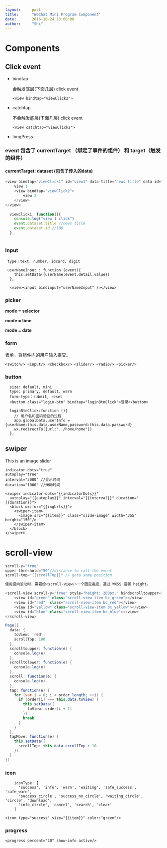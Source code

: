 ```yaml
---
layout:     post
title:      "WeChat Mini Program Component"
date:       2016-10-24 13:00:00
author:     "Shi"
---
```


# Components

## Click event

- bindtap

  会触发底层(下面几层) click event

  

  ```
  <view bindtap="viewClick2">
  ```

- catchtap

  不会触发底层(下面几层) click event

  ```
  <view catchtap="viewClick2">
  ```

  

- longPress

  

### event 包含了 currentTarget （绑定了事件的组件） 和 target（触发的组件）

#### currentTarget: dataset (包含了传入的data)

```javascript
<view bindtap="viewClick1" id="view1" data-title="news title" data-id="100">
    view 1
    <view bindtap="viewClick2">
        view 2
    </view>
</view>
  
  viewClick1: function(){
    console.log("view 1 click")
    event.dataset.title //news title
    event.dataset.id //100
  },
  
```



### Input

```
 type：text, number, idcard, digit
 
 userNameInput : function (event){
    this.setData({userName:event.detail.value})
  },
            
  <view><input bindinput="userNameInput" /></view>

```

### picker

**mode = selector**

**mode = time**

**mode = date**

### form

表单，将组件内的用户输入提交。

```
<switch/> <input/> <checkbox/> <slider/> <radio/> <picker/>

```



###  button

```
  size: default, mini
  type: primary, default, warn
  form-type：submit, reset
  <button class="login-btn" bindtap="loginBtnClick">登录</button>
  
  loginBtnClick:function (){
    // 用户名和密码验证的过程
    app.globalData.userInfo = {userName:this.data.userName,password:this.data.password}
    wx.redirectTo({url:"../home/home"})
  },

```

## swiper

This is an image slider

```
indicator-dots="true"
autoplay="true"
interval="3000" //显示时间
duration="1000" //滑动时间

<swiper indicator-dots="{{indicatorDots}}"
  autoplay="{{autoplay}}" interval="{{interval}}" duration="{{duration}}">
  <block wx:for="{{imgUrls}}">
    <swiper-item>
      <image src="{{item}}" class="slide-image" width="355" height="150"/>
    </swiper-item>
  </block>
</swiper>
```



# scroll-view

```java
scroll-y="true" 
upper-threshold="50"//distance to call the event
scroll-top="{{scrollTop}}" // goto some position

使用竖向滚动时，需要给<scroll-view/>一个固定高度，通过 WXSS 设置 height。

<scroll-view scroll-y="true" style="height: 200px;" bindscrolltoupper="scrolltoupper" bindscrolltolower="scrolltolower" bindscroll="scroll" scroll-into-view="{{toView}}" scroll-top="{{scrollTop}}">
    <view id="green" class="scroll-view-item bc_green"></view>
    <view id="red"  class="scroll-view-item bc_red"></view>
    <view id="yellow" class="scroll-view-item bc_yellow"></view>
    <view id="blue" class="scroll-view-item bc_blue"></view>
</scroll-view>

Page({
  data: {
    toView: 'red',
    scrollTop: 100
  },
  scrolltoupper: function(e) {
    console.log(e)
  },
  scrolltolower: function(e) {
    console.log(e)
  },
  scroll: function(e) {
    console.log(e)
  },
  tap: function(e) {
    for (var i = 0; i < order.length; ++i) {
      if (order[i] === this.data.toView) {
        this.setData({
          toView: order[i + 1]
        })
        break
      }
    }
  },
  tapMove: function(e) {
    this.setData({
      scrollTop: this.data.scrollTop + 10
    })
  }
})
```

### icon

```
    iconType: [
      'success', 'info', 'warn', 'waiting', 'safe_success', 'safe_warn',
      'success_circle', 'success_no_circle', 'waiting_circle', 'circle', 'download',
      'info_circle', 'cancel', 'search', 'clear'
    ]
    
<icon type="success" size="{{item}}" color:"green"/>

```

### progress

```
<progress percent="20" show-info active/>
```


